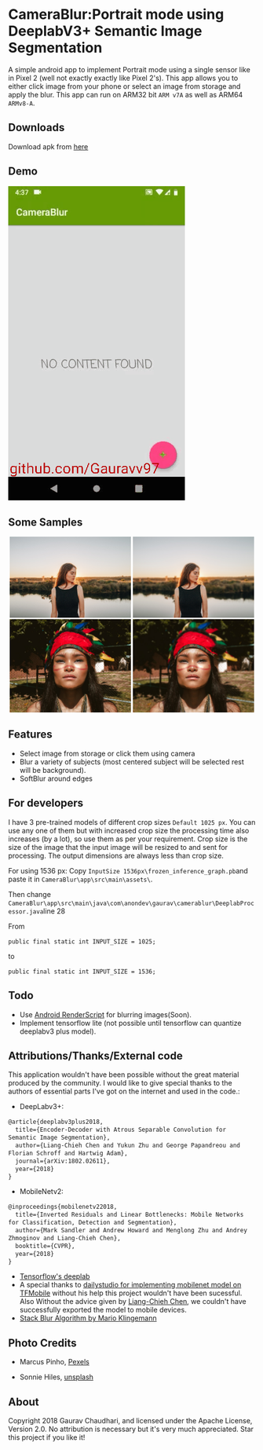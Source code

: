 CameraBlur:Portrait mode using DeeplabV3+ Semantic Image Segmentation 
=====================================================================
A simple android app to implement Portrait mode using a single sensor like in Pixel 2 (well not exactly exactly like Pixel 2's). This app allows you to either click image from your phone or select an image from storage and apply the blur. This app can run on ARM32 bit `ARM v7A` as well as ARM64 `ARMv8-A`.

## Downloads

Download apk from [here](https://github.com/Gauravv97/Android-Portrait-Blur-using-DeeplabV3--Semantic-Image-Segmentation-/raw/master/apk/v0.0.2/CameraBlur%201025px.apk)

## Demo

![Demo](SampleImages/Demo.gif)

## Some Samples

<p align="center">
    <img src="SampleImages/Image1.jpg" width="49%">   <img src="SampleImages/Blurred1.jpg" width="49%"></br>
    <img src="SampleImages/Image2.jpeg" width="49%">   <img src="SampleImages/Blurred2.jpg" width="49%"></br>
    
</p>


## Features

* Select image from storage or click them using camera
* Blur a variety of subjects (most centered subject will be selected rest will be background).
* SoftBlur around edges

## For developers

I have 3 pre-trained models of different crop sizes `Default 1025 px`. You can use any one of them but with increased crop size the processing time also increases (by a lot), so use them as per your requirement. Crop size is the size of the image that the input image will be resized to and sent for processing. The output dimensions are always less than crop size.

For using 1536 px: Copy `InputSize 1536px\frozen_inference_graph.pb`and paste it in `CameraBlur\app\src\main\assets\`.

Then change 
`CameraBlur\app\src\main\java\com\anondev\gaurav\camerablur\DeeplabProcessor.java`line 28 

From 

	public final static int INPUT_SIZE = 1025;

to 

	public final static int INPUT_SIZE = 1536; 

## Todo

* Use [Android RenderScript](https://developer.android.com/guide/topics/renderscript/compute) for blurring images(Soon).
* Implement tensorflow lite (not possible until tensorflow can quantize deeplabv3 plus model).

## Attributions/Thanks/External code

This application wouldn't have been possible without the great material produced by the community. I would like to give special thanks to the authors of essential parts I've got on the internet and used in the code.:

- DeepLabv3+:
```
@article{deeplabv3plus2018,
  title={Encoder-Decoder with Atrous Separable Convolution for Semantic Image Segmentation},
  author={Liang-Chieh Chen and Yukun Zhu and George Papandreou and Florian Schroff and Hartwig Adam},
  journal={arXiv:1802.02611},
  year={2018}
}
```

- MobileNetv2:

```
@inproceedings{mobilenetv22018,
  title={Inverted Residuals and Linear Bottlenecks: Mobile Networks for Classification, Detection and Segmentation},
  author={Mark Sandler and Andrew Howard and Menglong Zhu and Andrey Zhmoginov and Liang-Chieh Chen},
  booktitle={CVPR},
  year={2018}
}
```



* [Tensorflow's deeplab](https://github.com/tensorflow/models/tree/master/research/deeplab)
* A special thanks to [dailystudio for implementing mobilenet model on TFMobile](https://github.com/dailystudio/ml/tree/master/deeplab) without his help this project wouldn't have been sucessful. Also Without the advice given by [Liang-Chieh Chen](https://github.com/aquariusjay), we couldn't have successfully exported the model to mobile devices.
* [Stack Blur Algorithm by Mario Klingemann](http://quasimondo.com)

## Photo Credits

* Marcus Pinho, [Pexels](https://www.pexels.com/photo/woman-wearing-red-and-black-feather-hat-923345/)

* Sonnie Hiles, [unsplash](https://unsplash.com/photos/10wjs03JJv8)

## About

Copyright 2018 Gaurav Chaudhari, and licensed under the Apache License, Version 2.0. No attribution is necessary but it's very much appreciated. Star this project if you like it!


